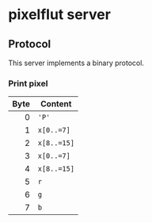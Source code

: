 # pixelflut server

## Protocol

This server implements a binary protocol.

### Print pixel

| Byte | Content     |
| ----:| ----------- |
| 0    | `'P'`       |
| 1    | `x[0..=7]`  |
| 2    | `x[8..=15]` |
| 3    | `x[0..=7]`  |
| 4    | `x[8..=15]` |
| 5    | `r`         |
| 6    | `g`         |
| 7    | `b`         |
